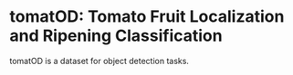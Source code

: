 # tomatOD: Tomato Fruit Localization and Ripening Classification

tomatOD is a dataset for object detection tasks.